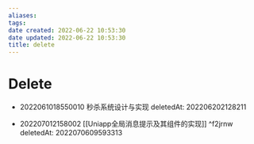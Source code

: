 ```yaml
---
aliases: 
tags: 
date created: 2022-06-22 10:53:30
date updated: 2022-06-22 10:53:30
title: delete
---
```


# Delete

- 2022061018550010 秒杀系统设计与实现 deletedAt: 202206202128211

- 202207012158002 [[Uniapp全局消息提示及其组件的实现]] ^f2jrnw deletedAt: 2022070609593313
